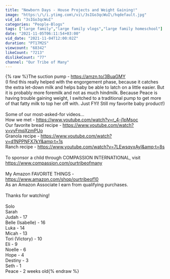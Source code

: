 ```yaml
---
title: "Newborn Days - House Projects and Weight Gaining!"
image: "https:\/\/i.ytimg.com\/vi\/3sIGo3qcWuI\/hqdefault.jpg"
vid_id: "3sIGo3qcWuI"
categories: "People-Blogs"
tags: ["large family","large family vlogs","large family homeschool"]
date: "2021-11-05T06:11:54+03:00"
vid_date: "2021-11-04T12:00:02Z"
duration: "PT17M2S"
viewcount: "68342"
likeCount: "7213"
dislikeCount: "77"
channel: "Our Tribe of Many"
---
```

{% raw %}The suction pump - <a rel="nofollow" target="blank" href="https://amzn.to/3BuaGMY">https://amzn.to/3BuaGMY</a><br />(I find this really helped with the engorgement phase, because it catches the extra let-down milk and helps baby be able to latch on a little easier.  But it is probably more foremilk and not as much hindmilk.  Because Peace is having trouble gaining weight, I switched to a traditional pump to get more of that fatty milk to top her off with.  Just FYI!  Still my favorite baby product!)<br /><br />Some of our most-asked-for videos...<br />How we met - <a rel="nofollow" target="blank" href="https://www.youtube.com/watch?v=r_4-j1pMsoc">https://www.youtube.com/watch?v=r_4-j1pMsoc</a><br />Our favorite bread recipe - <a rel="nofollow" target="blank" href="https://www.youtube.com/watch?v=vyFmqXzmPUo">https://www.youtube.com/watch?v=vyFmqXzmPUo</a><br />Granola recipe - <a rel="nofollow" target="blank" href="https://www.youtube.com/watch?v=d1NPPNFX7kY&amp;t=1s">https://www.youtube.com/watch?v=d1NPPNFX7kY&amp;t=1s</a><br />Ranch recipe - <a rel="nofollow" target="blank" href="https://www.youtube.com/watch?v=7LEwsqyxAyI&amp;t=8s">https://www.youtube.com/watch?v=7LEwsqyxAyI&amp;t=8s</a><br /><br />To sponsor a child through COMPASSION INTERNATIONAL, visit <a rel="nofollow" target="blank" href="https://www.compassion.com/ourtribeofmany">https://www.compassion.com/ourtribeofmany</a><br /><br />My Amazon FAVORITE THINGS - <a rel="nofollow" target="blank" href="https://www.amazon.com/shop/ourtribeof10">https://www.amazon.com/shop/ourtribeof10</a><br />As an Amazon Associate I earn from qualifying purchases.<br /><br />Thanks for watching!<br /><br />Solo<br />Sarah <br />Judah - 17<br />Belle (Isabelle) - 16<br />Luka - 14<br />Micah - 13<br />Tori (Victory) - 10<br />Eli - 9<br />Noelle - 6<br />Hope - 4<br />Destiny - 3<br />Seth - 1<br />Peace - 2 weeks old{% endraw %}
